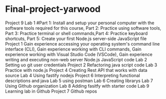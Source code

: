 # Final-project-yarwood
Project 9
Lab 1 #Part 1: Install and setup your personal computer with the software tools required for this course, Part 2: Practice using software tools, Part 3: Practice terminal or shell commands,Part 4: Practice keyboard shortcuts, Part 5: Create your first Node.js server-side JavaScript file
Project 1 Gain experience accessing your operating system's command line interface (CLI), Gain experience working with CLI commands, Gain experience working with Visual Studio Code (VSCode), Gain experience writing and executing non-web server Node.js JavaScript code
Lab 2 Setting uo git user credentials
Project  2 Refactoring java script code
Lab 3 Practice with node.js
Project 4 Creating Rest API that works with data source
Lab 4 Using fastify nodejs
Project 6 Interpreting functional descriptions and java
Lab 5 using postman
Lab 6 Creating librarys
Lab 7 Using Github organization
Lab 8 Adding fasitfy with starter code
Lab 9 Learning lab in Github
Project 7 Github repos
